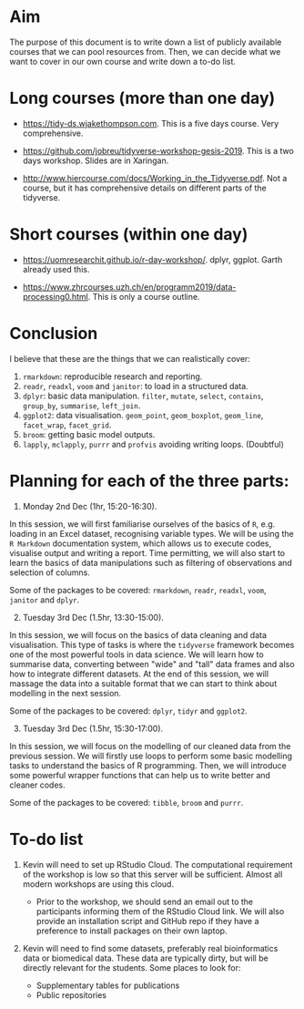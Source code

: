 # Aim

The purpose of this document is to write down a list of publicly available courses that we can pool resources from. Then, we can decide what we want to cover in our own course and write down a to-do list.

# Long courses (more than one day)

+ https://tidy-ds.wjakethompson.com. This is a five days course. Very comprehensive.

+ https://github.com/jobreu/tidyverse-workshop-gesis-2019. This is a two days workshop. Slides are in Xaringan.

+ http://www.hiercourse.com/docs/Working_in_the_Tidyverse.pdf. Not a course, but it has comprehensive details on different parts of the tidyverse.


# Short courses (within one day)

+ https://uomresearchit.github.io/r-day-workshop/. dplyr, ggplot. Garth already used this.

+ https://www.zhrcourses.uzh.ch/en/programm2019/data-processing0.html. This is only a course outline.


# Conclusion

I believe that these are the things that we can realistically cover:

1. `rmarkdown`: reproducible research and reporting.
1. `readr`, `readxl`, `voom` and `janitor`: to load in a structured data.
1. `dplyr`: basic data manipulation. `filter`, `mutate`, `select`, `contains`, `group_by`, `summarise`, `left_join`.
1. `ggplot2`: data visualisation. `geom_point`, `geom_boxplot`, `geom_line`, `facet_wrap`, `facet_grid`.
1. `broom`: getting basic model outputs. 
1. `lapply`, `mclapply`, `purrr` and `profvis` avoiding writing loops. (Doubtful)


# Planning for each of the three parts: 


1. Monday 2nd Dec (1hr, 15:20-16:30). 

In this session, we will first familiarise ourselves of the basics of `R`, e.g. loading in an Excel dataset, recognising variable types.  We will be using the `R Markdown` documentation system, which allows us to execute codes, visualise output and writing a report. Time permitting, we will also start to learn the basics of data manipulations such as filtering of observations and selection of columns. 

Some of the packages to be covered: `rmarkdown`, `readr`, `readxl`, `voom`, `janitor` and `dplyr`. 

2. Tuesday 3rd Dec (1.5hr, 13:30-15:00).

In this session, we will focus on the basics of data cleaning and data visualisation. This type of tasks is where the `tidyverse` framework becomes one of the most powerful tools in data science. We will learn how to summarise data, converting between "wide" and "tall" data frames and also how to integrate different datasets. At the end of this session, we will massage the data into a suitable format that we can start to think about modelling in the next session. 

Some of the packages to be covered: `dplyr`, `tidyr` and `ggplot2`.

3. Tuesday 3rd Dec (1.5hr, 15:30-17:00).  

In this session, we will focus on the modelling of our cleaned data from the previous session. We will firstly use loops to perform some basic modelling tasks to understand the basics of R programming. Then, we will introduce some powerful wrapper functions that can help us to write better and cleaner codes. 

Some of the packages to be covered: `tibble`, `broom` and `purrr`.


# To-do list

1. Kevin will need to set up RStudio Cloud. The computational requirement of the workshop is low so that this server will be sufficient. Almost all modern workshops are using this cloud.
	+ Prior to the workshop, we should send an email out to the participants informing them of the RStudio Cloud link. We will also provide an installation script and GitHub repo if they have a preference to install packages on their own laptop. 

1. Kevin will need to find some datasets, preferably real bioinformatics data or biomedical data. These data are typically dirty, but will be directly relevant for the students. Some places to look for:
	+ Supplementary tables for publications
	+ Public repositories
